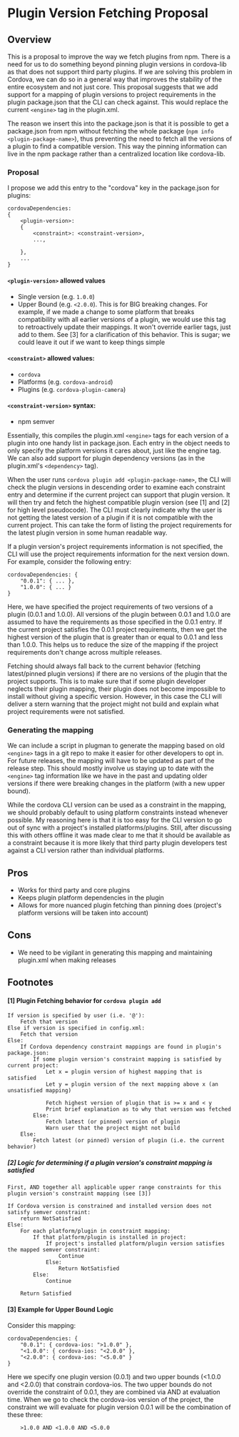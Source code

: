 # Plugin Version Fetching Proposal

## Overview

This is a proposal to improve the way we fetch plugins from npm. There is a need for us to do something beyond pinning plugin versions in cordova-lib as that does not support third party plugins. If we are solving this problem in Cordova, we can do so in a general way that improves the stability of the entire ecosystem and not just core. This proposal suggests that we add support for a mapping of plugin versions to project requirements in the plugin package.json that the CLI can check against. This would replace the current `<engine>` tag in the plugin.xml.

The reason we insert this into the package.json is that it is possible to get a package.json from npm without fetching the whole package (`npm info <plugin-package-name>`), thus preventing the need to fetch all the versions of a plugin to find a compatible version. This way the pinning information can live in the npm package rather than a centralized location like cordova-lib.

### Proposal

I propose we add this entry to the "cordova" key in the package.json for plugins:

```
cordovaDependencies:
{
    <plugin-version>:
    {
        <constraint>: <constraint-version>,
        ...,

    },
    ...
}
```

#### `<plugin-version>` allowed values
* Single version (e.g. `1.0.0`)
* Upper Bound (e.g. `<2.0.0`). This is for BIG breaking changes. For example, if we made a change to some platform that breaks compatibility with all earlier versions of a plugin, we would use this tag to retroactively update their mappings. It won't override earlier tags, just add to them. See [3] for a clarification of this behavior. This is sugar; we could leave it out if we want to keep things simple

#### `<constraint>` allowed values:
* `cordova`
* Platforms (e.g. `cordova-android`)
* Plugins (e.g. `cordova-plugin-camera`)


#### `<constraint-version>` syntax:
* npm semver

Essentially, this compiles the plugin.xml `<engine>` tags for each version of a plugin into one handy list in package.json. Each entry in the object needs to only specify the platform versions it cares about, just like the engine tag. We can also add support for plugin dependency versions (as in the plugin.xml's `<dependency>` tag).

When the user runs `cordova plugin add <plugin-package-name>`, the CLI will check the plugin versions in descending order to examine each constraint entry and determine if the current project can support that plugin version. It will then try and fetch the highest compatible plugin version (see [1] and [2] for high level pseudocode). The CLI must clearly indicate why the user is not getting the latest version of a plugin if it is not compatible with the current project. This can take the form of listing the project requirements for the latest plugin version in some human readable way.

If a plugin version's project requirements information is not specified, the CLI will use the project requirements information for the next version down. For example, consider the following entry:

```
cordovaDependencies: {
    "0.0.1": { ... },
    "1.0.0": { ... }
}
```

Here, we have specified the project requirements of two versions of a plugin (0.0.1 and 1.0.0). All versions of the plugin between 0.0.1 and 1.0.0 are assumed to have the requirements as those specified in the 0.0.1 entry. If the current project satisfies the 0.0.1 project requirements, then we get the highest version of the plugin that is greater than or equal to 0.0.1 and less than 1.0.0. This helps us to reduce the size of the mapping if the project requirements don't change across multiple releases.

Fetching should always fall back to the current behavior (fetching latest/pinned plugin versions) if there are no versions of the plugin that the project supports. This is to make sure that if some plugin developer neglects their plugin mapping, their plugin does not become impossible to install without giving a specific version. However, in this case the CLI will deliver a stern warning that the project might not build and explain what project requirements were not satisfied.

### Generating the mapping

We can include a script in plugman to generate the mapping based on old `<engine>` tags in a git repo to make it easier for other developers to opt in. For future releases, the mapping will have to be updated as part of the release step. This should mostly involve us staying up to date with the `<engine>` tag information like we have in the past and updating older versions if there were breaking changes in the platform (with a new upper bound).

While the cordova CLI version can be used as a constraint in the mapping, we should probably default to using platform constraints instead whenever possible. My reasoning here is that it is too easy for the CLI version to go out of sync with a project's installed platforms/plugins. Still, after discussing this with others offline it was made clear to me that it should be available as a constraint because it is more likely that third party plugin developers test against a CLI version rather than individual platforms.

## Pros

* Works for third party and core plugins
* Keeps plugin platform dependencies in the plugin
* Allows for more nuanced plugin fetching than pinning does (project's platform versions will be taken into account)

## Cons

* We need to be vigilant in generating this mapping and maintaining plugin.xml when making releases

## Footnotes

#### [1] Plugin Fetching behavior for `cordova plugin add`
```
If version is specified by user (i.e. '@'):
    Fetch that version
Else if version is specified in config.xml:
    Fetch that version
Else:
    If Cordova dependency constraint mappings are found in plugin's package.json:
        If some plugin version's constraint mapping is satisfied by current project:
            Let x = plugin version of highest mapping that is satisfied
            Let y = plugin version of the next mapping above x (an unsatisfied mapping)

            Fetch highest version of plugin that is >= x and < y
            Print brief explanation as to why that version was fetched
        Else:
            Fetch latest (or pinned) version of plugin
            Warn user that the project might not build
    Else:
        Fetch latest (or pinned) version of plugin (i.e. the current behavior)
```

##### [2] Logic for determining if a plugin version's constraint mapping is satisfied
```
First, AND together all applicable upper range constraints for this plugin version's constraint mapping (see [3])

If Cordova version is constrained and installed version does not satisfy semver constraint:
    return NotSatisfied
Else:
    For each platform/plugin in constraint mapping:
        If that platform/plugin is installed in project:
            If project's installed platform/plugin version satisfies the mapped semver constraint:
                Continue
            Else:
                Return NotSatisfied
        Else:
            Continue

    Return Satisfied
```

#### [3] Example for Upper Bound Logic

Consider this mapping:

```
cordovaDependencies: {
    "0.0.1": { cordova-ios: ">1.0.0" },
    "<1.0.0": { cordova-ios: "<2.0.0" },
    "<2.0.0": { cordova-ios: "<5.0.0" }
}
```

Here we specify one plugin version (0.0.1) and two upper bounds (<1.0.0 and <2.0.0) that constrain cordova-ios. The two upper bounds do not override the constraint of 0.0.1, they are combined via AND at evaluation time. When we go to check the cordova-ios version of the project, the constraint we will evaluate for plugin version 0.0.1 will be the combination of these three:

```
    >1.0.0 AND <1.0.0 AND <5.0.0
```
